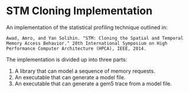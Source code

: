 # STM Cloning Implementation

An implementation of the statistical profiling technique outlined in:

    Awad, Amro, and Yan Solihin. "STM: Cloning the Spatial and Temporal Memory Access Behavior." 20th International Symposium on High Performance Computer Architecture (HPCA), IEEE, 2014.

The implementation is divided up into three parts:

1. A library that can model a sequence of memory requests.
2. An executable that can generate a model file.
3. An executable that can generate a gem5 trace from a model file.
